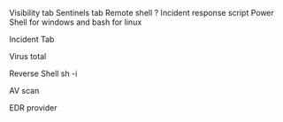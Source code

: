 Visibility tab
Sentinels tab
Remote shell ?
	Incident response script
	Power Shell for windows and bash for linux
	
Incident Tab

Virus total 

Reverse Shell
	sh -i

AV scan

EDR provider 